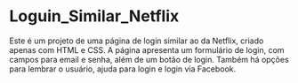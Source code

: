 # Loguin_Similar_Netflix
Este é um projeto de uma página de login similar ao da Netflix, criado apenas com HTML e CSS. A página apresenta um formulário de login, com campos para email e senha, além de um botão de login. Também há opções para lembrar o usuário, ajuda para login e login via Facebook.

